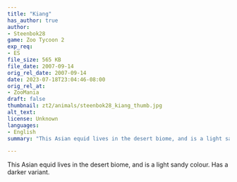 ```yaml
---
title: "Kiang"
has_author: true
author: 
- Steenbok28
game: Zoo Tycoon 2
exp_req: 
- ES
file_size: 565 KB
file_date: 2007-09-14
orig_rel_date: 2007-09-14
date: 2023-07-18T23:04:46-08:00
orig_rel_at: 
- ZooMania
draft: false
thumbnail: zt2/animals/steenbok28_kiang_thumb.jpg
alt_text: 
license: Unknown
languages:
- English
summary: "This Asian equid lives in the desert biome, and is a light sandy colour."

---
```


This Asian equid lives in the desert biome, and is a light sandy colour. Has a darker variant. 
